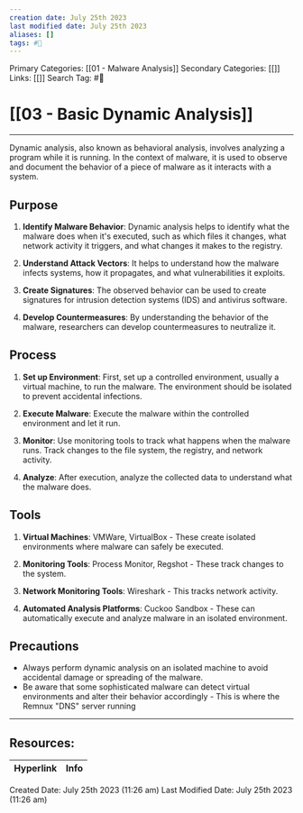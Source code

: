 ```yaml
---
creation date: July 25th 2023
last modified date: July 25th 2023
aliases: []
tags: #📖
---
```


Primary Categories: [[01 - Malware Analysis]] 
Secondary Categories: [[]] 
Links: [[]] 
Search Tag: #📖  

# [[03 - Basic Dynamic Analysis]]  

---
Dynamic analysis, also known as behavioral analysis, involves analyzing a program while it is running. In the context of malware, it is used to observe and document the behavior of a piece of malware as it interacts with a system.

## Purpose

1. **Identify Malware Behavior**: Dynamic analysis helps to identify what the malware does when it's executed, such as which files it changes, what network activity it triggers, and what changes it makes to the registry.

2. **Understand Attack Vectors**: It helps to understand how the malware infects systems, how it propagates, and what vulnerabilities it exploits.

3. **Create Signatures**: The observed behavior can be used to create signatures for intrusion detection systems (IDS) and antivirus software.

4. **Develop Countermeasures**: By understanding the behavior of the malware, researchers can develop countermeasures to neutralize it.

## Process

1. **Set up Environment**: First, set up a controlled environment, usually a virtual machine, to run the malware. The environment should be isolated to prevent accidental infections.

2. **Execute Malware**: Execute the malware within the controlled environment and let it run.

3. **Monitor**: Use monitoring tools to track what happens when the malware runs. Track changes to the file system, the registry, and network activity.

4. **Analyze**: After execution, analyze the collected data to understand what the malware does. 

## Tools

1. **Virtual Machines**: VMWare, VirtualBox - These create isolated environments where malware can safely be executed.

2. **Monitoring Tools**: Process Monitor, Regshot - These track changes to the system.

3. **Network Monitoring Tools**: Wireshark - This tracks network activity.

4. **Automated Analysis Platforms**: Cuckoo Sandbox - These can automatically execute and analyze malware in an isolated environment.

## Precautions

- Always perform dynamic analysis on an isolated machine to avoid accidental damage or spreading of the malware.
- Be aware that some sophisticated malware can detect virtual environments and alter their behavior accordingly - This is where the Remnux "DNS" server running 



___

## Resources:

| Hyperlink | Info |
| --------- | ---- |


Created Date: July 25th 2023 (11:26 am) 
Last Modified Date: July 25th 2023 (11:26 am)
